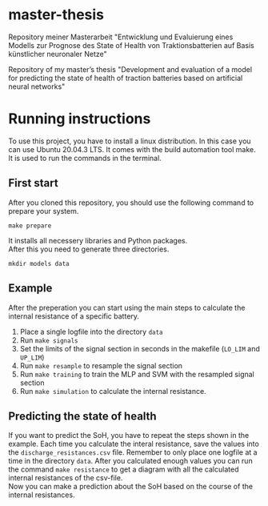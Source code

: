 # master-thesis
Repository meiner Masterarbeit "Entwicklung und Evaluierung eines Modells zur Prognose des State of Health von Traktionsbatterien auf Basis künstlicher neuronaler Netze"

Repository of my master’s thesis "Development and evaluation of a model for predicting the state of health of traction batteries based on artificial neural networks"

# Running instructions
To use this project, you have to install a linux distribution. In this case you can use Ubuntu 20.04.3 LTS.
It comes with the build automation tool make. It is used to run the commands in the terminal.

## First start
After you cloned this repository, you should use the following command to prepare your system.  

```make prepare```  

It installs all necessery libraries and Python packages.  
After this you need to  generate three directories.  

```mkdir models data```

## Example
After the preperation you can start using the main steps to calculate the internal resistance of a specific battery.
1. Place a single logfile into the directory ```data```
2. Run ```make signals```
3. Set the limits of the signal section in seconds in the makefile (```LO_LIM``` and ```UP_LIM```)
4. Run ```make resample``` to resample the signal section
5. Run ```make training``` to train the MLP and SVM with the resampled signal section
6. Run ```make simulation``` to calculate the internal resistance.

## Predicting the state of health
If you want to predict the SoH, you have to repeat the steps shown in the example. Each time you calculate the interal resistance, save the values into the ```discharge_resistances.csv``` file.
Remember to only place one logfile at a time in the directory ```data```.
After you calculated enough values you can run the command ```make resistance``` to  get a diagram with all the calculated internal resistances of the csv-file.  
Now you can make a prediction about the SoH based on the course of the internal resistances.
